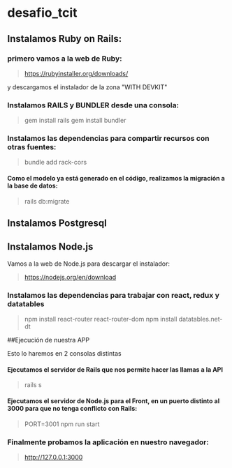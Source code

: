 # desafio_tcit

## Instalamos Ruby on Rails:

### primero vamos a la web de Ruby:

> https://rubyinstaller.org/downloads/

y descargamos el instalador de la zona "WITH DEVKIT"

### Instalamos RAILS y BUNDLER desde una consola:

> gem install rails
> gem install bundler

### Instalamos las dependencias para compartir recursos con otras fuentes:

> bundle add rack-cors

#### Como el modelo ya está generado en el código, realizamos la migración a la base de datos:

> rails db:migrate

## Instalamos Postgresql

## Instalamos Node.js

Vamos a la web de Node.js para descargar el instalador:

> https://nodejs.org/en/download

### Instalamos las dependencias para trabajar con react, redux y datatables

> npm install react-router react-router-dom
> npm install datatables.net-dt

##Ejecución de nuestra APP

Esto lo haremos en 2 consolas distintas

#### Ejecutamos el servidor de Rails que nos permite hacer las llamas a la API
> rails s

#### Ejecutamos el servidor de Node.js para el Front, en un puerto distinto al 3000 para que no tenga conflicto con Rails:
> PORT=3001 npm run start

### Finalmente probamos la aplicación en nuestro navegador:

> http://127.0.0.1:3000 
